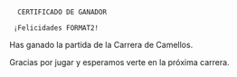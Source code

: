       CERTIFICADO DE GANADOR

     ¡Felicidades FORMAT2!

Has ganado la partida de la Carrera de Camellos.

Gracias por jugar y esperamos verte en la próxima carrera.
